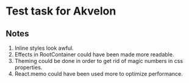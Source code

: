 # Test task for Akvelon
## Notes
1. Inline styles look awful.
2. Effects in RootContainer could have been made more readable.
3. Theming could be done in order to get rid of magic numbers in css properties.
4. React.memo could have been used more to optimize performance.
